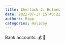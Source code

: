 ```yaml
---
title: Sherlock J. Holmes
date: 2022-07-17 15:46:22
authors: Ripp
categories: Holiday
---
```


 Bank accounts.
💰
🚬